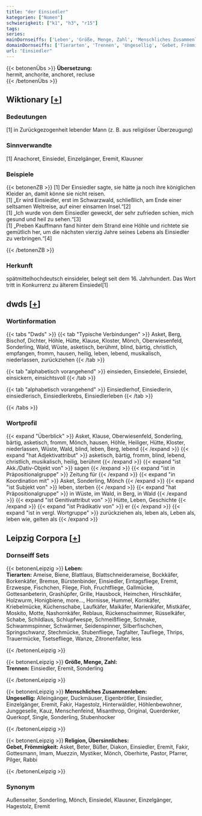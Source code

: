 ```yaml
---
title: "der Einsiedler"
kategorien: ["Nomen"]
schwierigkeit: ["k1", "h3", "r15"]
tags:
series:
mainDornseiffs: ['Leben', 'Größe, Menge, Zahl', 'Menschliches Zusammenleben', 'Religion, Übersinnliches']
domainDornseiffs: ['Tierarten', 'Trennen', 'Ungesellig', 'Gebet, Frömmigkeit']
url: "Einsiedler"
---
```


{{< betonenÜbs >}}
**Übersetzung:**  
hermit, anchorite, anchoret, recluse  
{{< /betonenÜbs >}}

## Wiktionary [[+](https://de.wiktionary.org/wiki/Einsiedler)]

### Bedeutungen
[1] in Zurückgezogenheit lebender Mann (z. B. aus religiöser Überzeugung)  

### Sinnverwandte
[1] Anachoret, Einsiedel, Einzelgänger, Eremit, Klausner  

### Beispiele
{{< betonenZB >}}
[1] Der Einsiedler sagte, sie hätte ja noch ihre königlichen Kleider an, damit könne sie nicht reisen.  
[1] „Er wird Einsiedler, erst im Schwarzwald, schließlich, am Ende einer seltsamen Weltreise, auf einer einsamen Insel.“[2]  
[1] „Ich wurde von dem Einsiedler geweckt, der sehr zufrieden schien, mich gesund und heil zu sehen.“[3]  
[1] „Preben Kauffmann fand hinter dem Strand eine Höhle und richtete sie gemütlich her, um die nächsten vierzig Jahre seines Lebens als Einsiedler zu verbringen.“[4]  

{{< /betonenZB >}}
### Herkunft
spätmittelhochdeutsch einsideler, belegt seit dem 16. Jahrhundert. Das Wort tritt in Konkurrenz zu älterem Einsiedel[1]  



## dwds [[+](https://www.dwds.de/wb/Einsiedler)]

### Wortinformation
{{< tabs "Dwds" >}}
{{< tab "Typische Verbindungen" >}}
Asket, Berg, Bischof, Dichter, Höhle, Hütte, Klause, Kloster, Mönch, Oberwiesenfeld, Sonderling, Wald, Wüste, asketisch, berühmt, blind, bärtig, christlich, empfangen, fromm, hausen, heilig, leben, lebend, musikalisch, niederlassen, zurückziehen
{{< /tab >}}

{{< tab "alphabetisch vorangehend" >}}
einsieden, Einsiedelei, Einsiedel, einsickern, einsichtsvoll
{{< /tab >}}

{{< tab "alphabetisch vorangehend" >}}
Einsiedlerhof, Einsiedlerin, einsiedlerisch, Einsiedlerkrebs, Einsiedlerleben
{{< /tab >}}

{{< /tabs >}}

### Wortprofil
{{< expand "Überblick" >}} Asket, Klause, Oberwiesenfeld, Sonderling, bärtig, asketisch, fromm, Mönch, hausen, Höhle, Heiliger, Hütte, Kloster, niederlassen, Wüste, Wald, blind, leben, Berg, lebend {{< /expand >}}
{{< expand "hat Adjektivattribut" >}} asketisch, bärtig, fromm, blind, lebend, christlich, musikalisch, heilig, berühmt {{< /expand >}}
{{< expand "ist Akk./Dativ-Objekt von" >}} sagen {{< /expand >}}
{{< expand "ist in Präpositionalgruppe" >}} Zeitung für {{< /expand >}}
{{< expand "in Koordination mit" >}} Asket, Sonderling, Mönch {{< /expand >}}
{{< expand "ist Subjekt von" >}} leben, sterben {{< /expand >}}
{{< expand "hat Präpositionalgruppe" >}} in Wüste, im Wald, in Berg, in Wald {{< /expand >}}
{{< expand "ist Genitivattribut von" >}} Hütte, Leben, Geschichte {{< /expand >}}
{{< expand "ist Prädikativ von" >}} er {{< /expand >}}
{{< expand "ist in vergl. Wortgruppe" >}} zurückziehen als, leben als, Leben als, leben wie, gelten als {{< /expand >}}

## Leipzig Corpora [[+](https://corpora.uni-leipzig.de/en/res?word=Einsiedler&corpusId=deu_newscrawl-public_2018)]

### Dornseiff Sets
{{< betonenLeipzig >}}
**Leben:**  
**Tierarten:** Ameise, Biene, Blattlaus, Blattschneiderameise, Bockkäfer, Borkenkäfer, Bremse, Bürstenbinder, Einsiedler, Eintagsfliege, Eremit, Erzwespe, Fischchen, Fliege, Floh, Fruchtfliege, Gallmücke, Gottesanbeterin, Grashüpfer, Grille, Hausbock, Heimchen, Hirschkäfer, Holzwurm, Honigbiene, more..., Hornisse, Hummel, Kornkäfer, Kriebelmücke, Küchenschabe, Laufkäfer, Maikäfer, Marienkäfer, Mistkäfer, Moskito, Motte, Nashornkäfer, Reblaus, Rückenschwimmer, Rüsselkäfer, Schabe, Schildlaus, Schlupfwespe, Schmeißfliege, Schnake, Schwammspinner, Schwärmer, Seidenspinner, Silberfischchen, Springschwanz, Stechmücke, Stubenfliege, Tagfalter, Taufliege, Thrips, Trauermücke, Tsetsefliege, Wanze, Zitronenfalter, less  

{{< /betonenLeipzig >}}


{{< betonenLeipzig >}}
**Größe, Menge, Zahl:**  
**Trennen:** Einsiedler, Eremit, Sonderling  

{{< /betonenLeipzig >}}


{{< betonenLeipzig >}}
**Menschliches Zusammenleben:**  
**Ungesellig:** Alleingänger, Duckmäuser, Eigenbrötler, Einsiedler, Einzelgänger, Eremit, Fakir, Hagestolz, Hinterwäldler, Höhlenbewohner, Junggeselle, Kauz, Menschenfeind, Misanthrop, Original, Querdenker, Querkopf, Single, Sonderling, Stubenhocker  

{{< /betonenLeipzig >}}


{{< betonenLeipzig >}}
**Religion, Übersinnliches:**  
**Gebet, Frömmigkeit:** Asket, Beter, Büßer, Diakon, Einsiedler, Eremit, Fakir, Gottesmann, Imam, Muezzin, Mystiker, Mönch, Oberhirte, Pastor, Pfarrer, Pilger, Rabbi  

{{< /betonenLeipzig >}}

### Synonym
Außenseiter, Sonderling, Mönch, Einsiedel, Klausner, Einzelgänger, Hagestolz, Eremit

